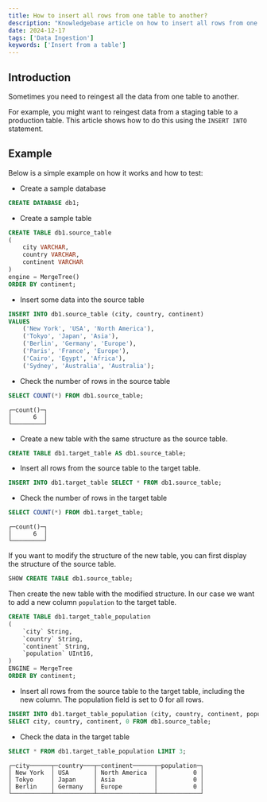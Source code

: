 ```yaml
---
title: How to insert all rows from one table to another?
description: "Knowledgebase article on how to insert all rows from one table to another."
date: 2024-12-17
tags: ['Data Ingestion']
keywords: ['Insert from a table']
---
```


## Introduction

Sometimes you need to reingest all the data from one table to another.

For example, you might want to reingest data from a staging table to a production table. This article shows how to do this using the `INSERT INTO` statement.

<!-- truncate -->

## Example

Below is a simple example on how it works and how to test:

- Create a sample database

```sql 
CREATE DATABASE db1;
```

- Create a sample table

```sql
CREATE TABLE db1.source_table
(
    city VARCHAR,
    country VARCHAR,
    continent VARCHAR
)
engine = MergeTree()
ORDER BY continent;
```

- Insert some data into the source table

```sql
INSERT INTO db1.source_table (city, country, continent)
VALUES
    ('New York', 'USA', 'North America'),
    ('Tokyo', 'Japan', 'Asia'),
    ('Berlin', 'Germany', 'Europe'),
    ('Paris', 'France', 'Europe'),
    ('Cairo', 'Egypt', 'Africa'),
    ('Sydney', 'Australia', 'Australia');
```

- Check the number of rows in the source table

```sql
SELECT COUNT(*) FROM db1.source_table;
```

```text
┌─count()─┐
│      6  │
└─────────┘
```

- Create a new table with the same structure as the source table.

```sql
CREATE TABLE db1.target_table AS db1.source_table;
```

- Insert all rows from the source table to the target table.

```sql
INSERT INTO db1.target_table SELECT * FROM db1.source_table;
```

- Check the number of rows in the target table

```sql
SELECT COUNT(*) FROM db1.target_table;
```

```text
┌─count()─┐
│      6  │
└─────────┘
```

If you want to modify the structure of the new table, you can first display the structure of the source table.

```sql
SHOW CREATE TABLE db1.source_table;
```

Then create the new table with the modified structure. In our case we want to add a new column `population` to the target table.

```sql
CREATE TABLE db1.target_table_population
(
    `city` String,
    `country` String,
    `continent` String,
    `population` UInt16,
)
ENGINE = MergeTree
ORDER BY continent;
```

- Insert all rows from the source table to the target table, including the new column. The population field is set to 0 for all rows.

```sql
INSERT INTO db1.target_table_population (city, country, continent, population)
SELECT city, country, continent, 0 FROM db1.source_table;
```

- Check the data in the target table

```sql
SELECT * FROM db1.target_table_population LIMIT 3;
```

```text
┌─city──────┬─country───┬─continent──────┬─population─┐
│ New York  │ USA       │ North America  │          0 │
│ Tokyo     │ Japan     │ Asia           │          0 │
│ Berlin    │ Germany   │ Europe         │          0 │
└───────────┴───────────┴────────────────┴────────────┘
```



